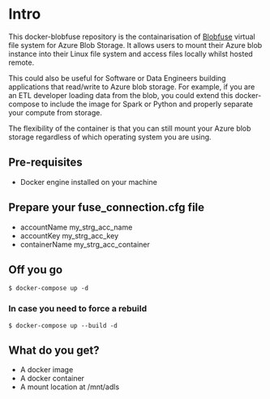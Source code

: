 # Intro

This docker-blobfuse repository is the containarisation of [Blobfuse](https://docs.microsoft.com/en-us/azure/storage/blobs/storage-how-to-mount-container-linux) virtual file system for Azure Blob Storage. It allows users to mount their Azure blob instance into their Linux file system and access files locally whilst hosted remote. 

This could also be useful for Software or Data Engineers building applications that read/write to Azure blob storage. For example, if you are an ETL developer loading data from the blob, you could extend this docker-compose to include the image for Spark or Python and properly separate your compute from storage.

The flexibility of the container is that you can still mount your Azure blob storage regardless of which operating system you are using.

## Pre-requisites
- Docker engine installed on your machine

## Prepare your fuse_connection.cfg file

- accountName my_strg_acc_name
- accountKey my_strg_acc_key
- containerName my_strg_acc_container

## Off you go

```
$ docker-compose up -d
```

### In case you need to force a rebuild

```
$ docker-compose up --build -d
```

## What do you get?

- A docker image
- A docker container
- A mount location at /mnt/adls
